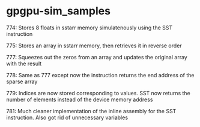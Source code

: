 # gpgpu-sim_samples

774:
Stores 8 floats in sstarr memory simulatenously using the SST instruction

775:
Stores an array in sstarr memory, then retrieves it in reverse order

777:
Squeezes out the zeros from an array and updates the original array with the result

778:
Same as 777 except now the instruction returns the end address of the sparse array

779:
Indices are now stored corresponding to values. SST now returns the number of elements instead of the device memory address

781:
Much cleaner implementation of the inline assembly for the SST instruction. Also got rid of unnecessary variables
